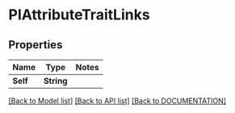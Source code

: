 # PIAttributeTraitLinks

## Properties
Name | Type | Notes
------------ | ------------- | -------------
**Self** | **String**

[[Back to Model list]](../../DOCUMENTATION.md#documentation-for-models) [[Back to API list]](../../DOCUMENTATION.md#documentation-for-api-endpoints) [[Back to DOCUMENTATION]](../../DOCUMENTATION.md)
